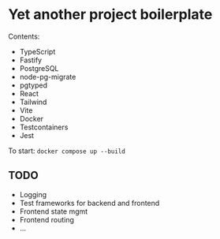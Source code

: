 # Yet another project boilerplate

Contents:

- TypeScript
- Fastify
- PostgreSQL
- node-pg-migrate
- pgtyped
- React
- Tailwind
- Vite
- Docker
- Testcontainers
- Jest

To start: `docker compose up --build`

## TODO

- Logging
- Test frameworks for backend and frontend
- Frontend state mgmt
- Frontend routing
- ...
